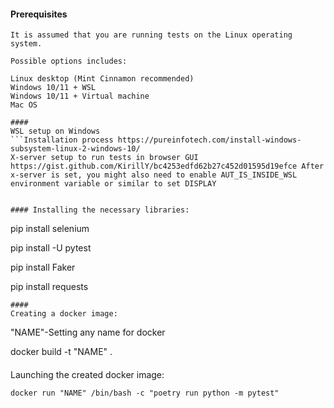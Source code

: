 #### Prerequisites
```
It is assumed that you are running tests on the Linux operating system.

Possible options includes:

Linux desktop (Mint Cinnamon recommended)
Windows 10/11 + WSL
Windows 10/11 + Virtual machine
Mac OS

####
WSL setup on Windows
```Installation process https://pureinfotech.com/install-windows-subsystem-linux-2-windows-10/
X-server setup to run tests in browser GUI https://gist.github.com/KirillY/bc4253edfd62b27c452d01595d19efce After x-server is set, you might also need to enable AUT_IS_INSIDE_WSL environment variable or similar to set DISPLAY


#### Installing the necessary libraries:
```
pip install selenium

pip install -U pytest

pip install Faker

pip install requests
```
####
Creating a docker image:
```
"NAME"-Setting any name for docker

docker build -t "NAME" .

####
Launching the created docker image:
```
docker run "NAME" /bin/bash -c "poetry run python -m pytest"
